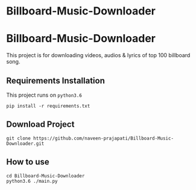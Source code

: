 # Billboard-Music-Downloader
# Billboard-Music-Downloader
This project is for downloading videos, audios &amp; lyrics of top 100 billboard song.
## Requirements Installation
This project runs on `python3.6`
```
pip install -r requirements.txt
```
## Download Project
```
git clone https://github.com/naveen-prajapati/Billboard-Music-Downloader.git
```
## How to use
```
cd Billboard-Music-Downloader
python3.6 ./main.py
```

